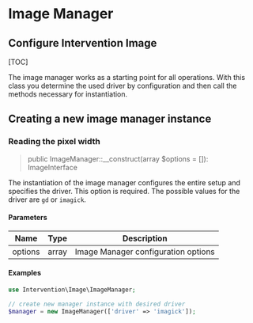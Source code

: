 # Image Manager
## Configure Intervention Image

[TOC]

The image manager works as a starting point for all operations. With this
class you determine the used driver by configuration and then call the
methods necessary for instantiation.

## Creating a new image manager instance

### Reading the pixel width

> public ImageManager::__construct(array $options = []): ImageInterface

The instantiation of the image manager configures the entire setup and
specifies the driver. This option is required. The possible values for the
driver are `gd` or `imagick`.

#### Parameters

| Name | Type | Description |
| - | - | - |
| options | array | Image Manager configuration options |

#### Examples

```php
use Intervention\Image\ImageManager;

// create new manager instance with desired driver
$manager = new ImageManager(['driver' => 'imagick']);
```

